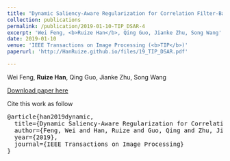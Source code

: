 ```yaml
---
title: "Dynamic Saliency-Aware Regularization for Correlation Filter-Based Object Tracking"
collection: publications
permalink: /publication/2019-01-10-TIP_DSAR-4
excerpt: 'Wei Feng, <b>Ruize Han</b>, Qing Guo, Jianke Zhu, Song Wang'
date: 2019-01-10
venue: 'IEEE Transactions on Image Processing (<b>TIP</b>)'
paperurl: 'http://HanRuize.github.io/files/19_TIP_DSAR.pdf'

---
```

Wei Feng, <b>Ruize Han</b>, Qing Guo, Jianke Zhu, Song Wang

[Download paper here](http://HanRuize.github.io/files/19_TIP_DSAR.pdf)

Cite this work as follow

<pre>
@article{han2019dynamic,
  title={Dynamic Saliency-Aware Regularization for Correlation Filter based Object Tracking}, 
  author={Feng, Wei and Han, Ruize and Guo, Qing and Zhu, Jianke and Wang, Song},  
  year={2019},  
  journal={IEEE Transactions on Image Processing}
}
</pre>